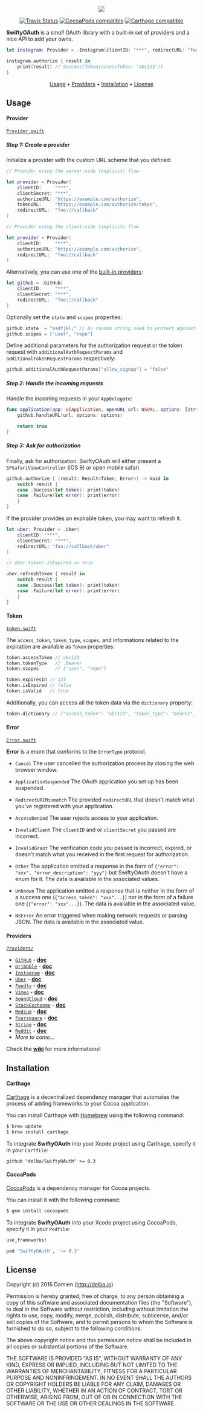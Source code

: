 <p align="center">
  <img src="https://raw.githubusercontent.com/delba/SwiftyOAuth/assets/SwiftyOAuth%402x.png">
</p>

<p align="center">
    <a href="https://travis-ci.org/delba/SwiftyOAuth"><img alt="Travis Status" src="https://img.shields.io/travis/delba/SwiftyOAuth.svg"/></a>
    <a href="https://img.shields.io/cocoapods/v/SwityOAuth.svg"><img alt="CocoaPods compatible" src="https://img.shields.io/cocoapods/v/SwiftyOAuth.svg"/></a>
    <a href="https://github.com/Carthage/Carthage"><img alt="Carthage compatible" src="https://img.shields.io/badge/Carthage-compatible-4BC51D.svg?style=flat"/></a>
</p>

**SwiftyOAuth** is a *small* OAuth library with a built-in set of providers and a nice API to add your owns.

```swift
let instagram: Provider = .Instagram(clientID: "***", redirectURL: "foo://callback")

instagram.authorize { result in
    print(result) // Success(Token(accessToken: "abc123"))
}
```

<p align="center">
  <a href="#usage">Usage</a> • <a href="#providers">Providers</a> • <a href="#installation">Installation</a> • <a href="#license">License</a>
</p>

## Usage

#### Provider

[`Provider.swift`](https://github.com/delba/SwiftyOAuth/blob/master/Source/Provider.swift)

##### Step 1: Create a provider 

Initialize a provider with the custom URL scheme that you defined:

```swift
// Provider using the server-side (explicit) flow

let provider = Provider(
    clientID:     "***",
    clientSecret: "***",
    authorizeURL: "https://example.com/authorize",
    tokenURL:     "https://example.com/authorize/token",
    redirectURL:  "foo://callback"
)

// Provider using the client-side (implicit) flow

let provider = Provider(
    clientID:     "***",
    authorizeURL: "https://example.com/authorize",
    redirectURL:  "foo://callback"
)
```

Alternatively, you can use one of the [built-in providers](https://github.com/delba/SwiftyOAuth#providers):

```swift
let github = .GitHub(
    clientID:     "***",
    clientSecret: "***",
    redirectURL:  "foo://callback"
)
```

Optionally set the `state` and `scopes` properties:

```swift
github.state  = "asdfjkl;" // An random string used to protect against CSRF attacks.
github.scopes = ["user", "repo"]
```

Define additional parameters for the authorization request or the token request with `additionalAuthRequestParams` and `additionalTokenRequestParams` respectively:

```swift
github.additionalAuthRequestParams["allow_signup"] = "false"
```

##### Step 2: Handle the incoming requests

Handle the incoming requests in your `AppDelegate`:

```swift
func application(app: UIApplication, openURL url: NSURL, options: [String : AnyObject]) -> Bool {
    github.handleURL(url, options: options)

    return true
}
```

##### Step 3: Ask for authorization

Finally, ask for authorization. SwiftyOAuth will either present a `SFSafariViewController` (iOS 9) or open mobile safari.

```swift
github.authorize { (result: Result<Token, Error>) -> Void in
    switch result {
    case .Success(let token): print(token)
    case .Failure(let error): print(error)
    }
}
```

If the provider provides an expirable token, you may want to refresh it.

```swift
let uber: Provider = .Uber(
    clientID: "***",
    clientSecret: "***",
    redirectURL: "foo://callback/uber"
)

// uber.token!.isExpired => true

uber.refreshToken { result in
    switch result {
    case .Success(let token): print(token)
    case .Failure(let error): print(error)
    }
}
```

#### Token

[`Token.swift`](https://github.com/delba/SwiftyOAuth/blob/master/Source/Token.swift)

The `access_token`, `token_type`, `scopes`, and informations related to the expiration are available as `Token` properties:

```swift
token.accessToken // abc123
token.tokenType   // .Bearer
token.scopes      // ["user", "repo"]

token.expiresIn // 123
token.isExpired // false
token.isValid   // true
```

Additionally, you can access all the token data via the `dictionary` property:

```swift
token.dictionary // ["access_token": "abc123", "token_type": "bearer", "scope": "user repo"]
```

#### Error

[`Error.swift`](https://github.com/delba/SwiftyOAuth/blob/master/Source/Error.swift)

**Error** is a enum that conforms to the `ErrorType` protocol.

- `Cancel` The user cancelled the authorization process by closing the web browser window.

- `ApplicationSuspended` The OAuth application you set up has been suspended.

- `RedirectURIMismatch` The provided `redirectURL` that doesn't match what you've registered with your application.

- `AccessDenied` The user rejects access to your application.

- `InvalidClient` The `clientID` and or `clientSecret` you passed are incorrect.

- `InvalidGrant` The verification code you passed is incorrect, expired, or doesn't match what you received in the first request for authorization.

- `Other` The application emitted a response in the form of `{"error": "xxx", "error_description": "yyy"}` but SwiftyOAuth doesn't have a enum for it. The data is available in the associated values.

- `Unknown` The application emitted a response that is neither in the form of a success one (`{"access_token": "xxx"...}`) nor in the form of a failure one (`{"error": "xxx"...}`). The data is available in the associated value.

- `NSError` An error triggered when making network requests or parsing JSON. The data is available in the associated value.

#### Providers

[`Providers/`](https://github.com/delba/SwiftyOAuth/tree/master/Source/Providers)

- [`GitHub`](https://github.com/delba/SwiftyOAuth/blob/master/Source/Providers/GitHub.swift) - [**doc**](https://github.com/delba/SwiftyOAuth/wiki/GitHub)
- [`Dribbble`](https://github.com/delba/SwiftyOAuth/blob/master/Source/Providers/Dribbble.swift) - [**doc**](https://github.com/delba/SwiftyOAuth/wiki/Dribbble)
- [`Instagram`](https://github.com/delba/SwiftyOAuth/blob/master/Source/Providers/Instagram.swift) - [**doc**](https://github.com/delba/SwiftyOAuth/wiki/Instagram)
- [`Uber`](https://github.com/delba/SwiftyOAuth/blob/master/Source/Providers/Uber.swift) - [**doc**](https://github.com/delba/SwiftyOAuth/wiki/Uber)
- [`Feedly`](https://github.com/delba/SwiftyOAuth/blob/master/Source/Providers/Feedly.swift) - [**doc**](https://github.com/delba/SwiftyOAuth/wiki/Feedly)
- [`Vimeo`](https://github.com/delba/SwiftyOAuth/blob/master/Source/Providers/Vimeo.swift) - [**doc**](https://github.com/delba/SwiftyOAuth/wiki/Vimeo)
- [`SoundCloud`](https://github.com/delba/SwiftyOAuth/blob/master/Source/Providers/SoundCloud.swift) - [**doc**](https://github.com/delba/SwiftyOAuth/wiki/SoundCloud)
- [`StackExchange`](https://github.com/delba/SwiftyOAuth/blob/master/Source/Providers/StackExchange.swift) - [**doc**](https://github.com/delba/SwiftyOAuth/wiki/StackExchange)
- [`Medium`](https://github.com/delba/SwiftyOAuth/blob/master/Source/Providers/Medium.swift) - [**doc**](https://github.com/delba/SwiftyOAuth/wiki/Medium)
- [`Foursquare`](https://github.com/delba/SwiftyOAuth/blob/master/Source/Providers/Foursquare.swift) - [**doc**](https://github.com/delba/SwiftyOAuth/wiki/Foursquare)
- [`Stripe`](https://github.com/delba/SwiftyOAuth/blob/master/Source/Providers/Stripe.swift) - [**doc**](https://github.com/delba/SwiftyOAuth/wiki/Stripe)
- [`Reddit`](https://github.com/delba/SwiftyOAuth/blob/master/Source/Providers/Reddit.swift) - [**doc**](https://github.com/delba/SwiftyOAuth/wiki/Reddit)
- *More to come...*

Check the [**wiki**](https://github.com/delba/SwiftyOAuth/wiki) for more informations!

## Installation

#### Carthage

[Carthage](https://github.com/Carthage/Carthage) is a decentralized dependency manager that automates the process of adding frameworks to your Cocoa application.

You can install Carthage with [Homebrew](http://brew.sh/) using the following command:

```bash
$ brew update
$ brew install carthage
```

To integrate **SwiftyOAuth** into your Xcode project using Carthage, specify it in your `Cartfile`:

```ogdl
github "delba/SwiftyOAuth" >= 0.3
```

#### CocoaPods

[CocoaPods](http://cocoapods.org) is a dependency manager for Cocoa projects.

You can install it with the following command:

```bash
$ gem install cocoapods
```

To integrate **SwiftyOAuth** into your Xcode project using CocoaPods, specify it in your `Podfile`:

```ruby
use_frameworks!

pod 'SwiftyOAuth', '~> 0.3'
```

## License

Copyright (c) 2016 Damien (http://delba.io)

Permission is hereby granted, free of charge, to any person obtaining a copy
of this software and associated documentation files (the "Software"), to deal
in the Software without restriction, including without limitation the rights
to use, copy, modify, merge, publish, distribute, sublicense, and/or sell
copies of the Software, and to permit persons to whom the Software is
furnished to do so, subject to the following conditions:

The above copyright notice and this permission notice shall be included in all
copies or substantial portions of the Software.

THE SOFTWARE IS PROVIDED "AS IS", WITHOUT WARRANTY OF ANY KIND, EXPRESS OR
IMPLIED, INCLUDING BUT NOT LIMITED TO THE WARRANTIES OF MERCHANTABILITY,
FITNESS FOR A PARTICULAR PURPOSE AND NONINFRINGEMENT. IN NO EVENT SHALL THE
AUTHORS OR COPYRIGHT HOLDERS BE LIABLE FOR ANY CLAIM, DAMAGES OR OTHER
LIABILITY, WHETHER IN AN ACTION OF CONTRACT, TORT OR OTHERWISE, ARISING FROM,
OUT OF OR IN CONNECTION WITH THE SOFTWARE OR THE USE OR OTHER DEALINGS IN THE
SOFTWARE.
